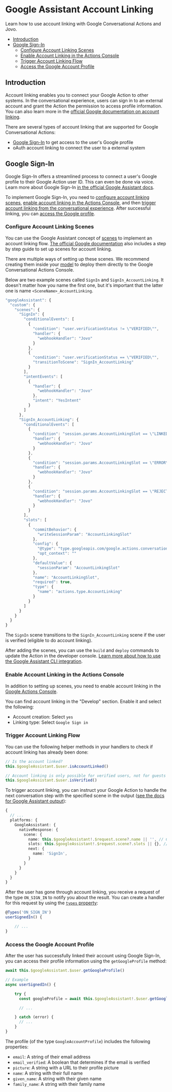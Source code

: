 # Google Assistant Account Linking

Learn how to use account linking with Google Conversational Actions and Jovo.
- [Introduction](#introduction)
- [Google Sign-In](#google-sign-in)
  - [Configure Account Linking Scenes](#configure-account-linking-scenes)
  - [Enable Account Linking in the Actions Console](#enable-account-linking-in-the-actions-console)
  - [Trigger Account Linking Flow](#trigger-account-linking-flow)
  - [Access the Google Account Profile](#access-the-google-account-profile)

## Introduction

Account linking enables you to connect your Google Action to other systems. In the conversational experience, users can sign in to an external account and grant the Action the permission to access profile information. You can also learn more in the [official Google documentation on account linking](https://developers.google.com/assistant/identity).

There are several types of account linking that are supported for Google Conversational Actions:

* [Google Sign-In](#google-sign-in) to get access to the user's Google profile
* oAuth account linking to connect the user to a external system


## Google Sign-In

Google Sign-In offers a streamlined process to connect a user's Google profile to their Google Action user ID. This can even be done via voice. Learn more about Google Sign-In [in the official Google Assistant docs](https://developers.google.com/assistant/identity/google-sign-in).

To implement Google Sign-In, you need to [configure account linking scenes](#configure-account-linking-scenes), [enable account linking in the Actions Console](#enable-account-linking-in-the-actions-console), and then [trigger account linking from the conversational experience](#trigger-account-linking-flow). After successful linking, you can [access the Google profile](#access-the-google-account-profile). 

### Configure Account Linking Scenes

You can use the Google Assistant concept of [scenes](./scenes.md) to implement an account linking flow. [The official Google documentation](https://developers.google.com/assistant/identity/google-sign-in) also includes a step by step guide to set up scenes for account linking.

There are multiple ways of setting up these scenes. We recommend creating them inside your [model](./model.md) to deploy them directly to the Google Conversational Actions Console.

Below are two example scenes called `SignIn` and `SignIn_AccountLinking`. It doesn't matter how you name the first one, but it's important that the latter one is name `<SceneName>_AccountLinking`.

```javascript
"googleAssistant": {
  "custom": {
    "scenes": {
      "SignIn": {
        "conditionalEvents": [
          {
            "condition": "user.verificationStatus != \"VERIFIED\"",
            "handler": {
              "webhookHandler": "Jovo"
            }
          },
          {
            "condition": "user.verificationStatus == \"VERIFIED\"",
            "transitionToScene": "SignIn_AccountLinking"
          }
        ],
        "intentEvents": [
          {
            "handler": {
              "webhookHandler": "Jovo"
            },
            "intent": "YesIntent"
          }
        ]
      },
      "SignIn_AccountLinking": {
        "conditionalEvents": [
          {
            "condition": "session.params.AccountLinkingSlot == \"LINKED\"",
            "handler": {
              "webhookHandler": "Jovo"
            }
          },
          {
            "condition": "session.params.AccountLinkingSlot == \"ERROR\"",
            "handler": {
              "webhookHandler": "Jovo"
            }
          },
          {
            "condition": "session.params.AccountLinkingSlot == \"REJECTED\"",
            "handler": {
              "webhookHandler": "Jovo"
            }
          }
        ],
        "slots": [
          {
            "commitBehavior": {
              "writeSessionParam": "AccountLinkingSlot"
            },
            "config": {
              "@type": "type.googleapis.com/google.actions.conversation.v3.SignInSpec",
              "opt_context": ""
            },
            "defaultValue": {
              "sessionParam": "AccountLinkingSlot"
            },
            "name": "AccountLinkingSlot",
            "required": true,
            "type": {
              "name": "actions.type.AccountLinking"
            }
          }
        ]
      }
    }
  }
}
```

The `SignIn` scene transitions to the `SignIn_AccountLinking` scene if the user is verified (eligible to do account linking).

After adding the scenes, you can use the `build` and `deploy` commands to update the Action in the developer console. [Learn more about how to use the Google Assistant CLI integration](./project-config.md).

### Enable Account Linking in the Actions Console

In addition to setting up scenes, you need to enable account linking in the [Google Actions Console](https://console.actions.google.com/).

You can find account linking in the "Develop" section. Enable it and select the following:

* Account creation: Select `yes`
* Linking type: Select `Google Sign in`

### Trigger Account Linking Flow

You can use the following helper methods in your handlers to check if account linking has already been done:

```typescript
// Is the account linked?
this.$googleAssistant.$user.isAccountLinked()

// Account linking is only possible for verified users, not for guests
this.$googleAssistant.$user.isVerified()
```

To trigger account linking, you can instruct your Google Action to handle the next conversation step with the specified scene in the output ([see the docs for Google Assistant output](https://github.com/jovotech/jovo-output/blob/master/output-googleassistant/README.md)):

```typescript
{
  // ...
  platforms: {
    GoogleAssistant: {
      nativeResponse: {
        scene: {
          name: this.$googleAssistant!.$request.scene?.name || '', // Current scene
          slots: this.$googleAssistant!.$request.scene?.slots || {}, // Current slots
          next: {
            name: 'SignIn',
          }
        }
      }
    }
  }
}
```

After the user has gone through account linking, you receive a request of the type `ON_SIGN_IN` to notify you about the result. You can create a handler for this request by using the [`types` property](https://github.com/jovotech/jovo-framework/blob/v4dev/docs/handlers.md#types):

```typescript
@Types('ON_SIGN_IN')
userSignedIn() {

    // ...
}
```


### Access the Google Account Profile

After the user has successfully linked their account using Google Sign-In, you can access their profile information using the `getGoogleProfile` method:

```typescript
await this.$googleAssistant.$user.getGoogleProfile()

// Example
async userSignedIn() {

    try {
      const googleProfile = await this.$googleAssistant!.$user.getGoogleProfile();

      // ...

    } catch (error) {
      // ...
    }
}
```

The profile (of the type `GoogleAccountProfile`) includes the following properties:

* `email`: A string of their email address
* `email_verified`: A boolean that determines if the email is verified
* `picture`: A string with a URL to their profile picture
* `name`: A string with their full name
* `given_name`: A string with their given name
* `family_name`: A string with their family name